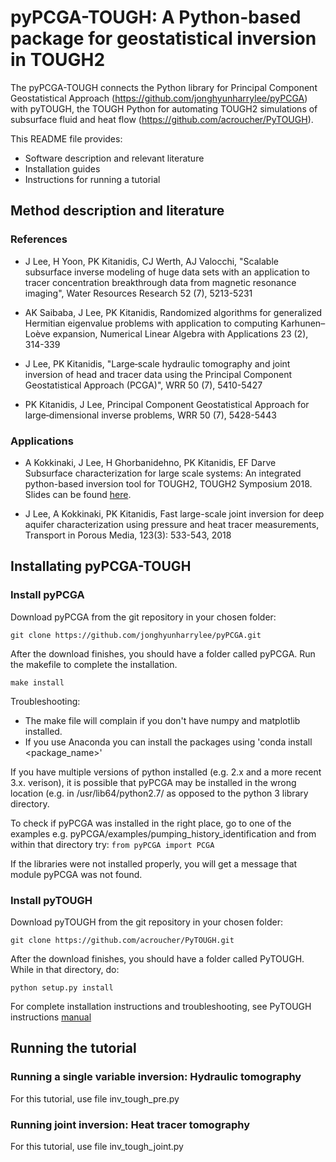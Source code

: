# pyPCGA-TOUGH: A Python-based package for geostatistical inversion in TOUGH2

The pyPCGA-TOUGH connects the Python library for Principal Component Geostatistical Approach (https://github.com/jonghyunharrylee/pyPCGA) with pyTOUGH, the TOUGH Python for automating TOUGH2 simulations of subsurface fluid and heat flow (https://github.com/acroucher/PyTOUGH).

This README file provides:
- Software description and relevant literature
- Installation guides
- Instructions for running a tutorial

## Method description and literature


### References

- J Lee, H Yoon, PK Kitanidis, CJ Werth, AJ Valocchi, "Scalable subsurface inverse modeling of huge data sets with an application to tracer concentration breakthrough data from magnetic resonance imaging", Water Resources Research 52 (7), 5213-5231

- AK Saibaba, J Lee, PK Kitanidis, Randomized algorithms for generalized Hermitian eigenvalue problems with application to computing Karhunen–Loève expansion, Numerical Linear Algebra with Applications 23 (2), 314-339

- J Lee, PK Kitanidis, "Large‐scale hydraulic tomography and joint inversion of head and tracer data using the Principal Component Geostatistical Approach (PCGA)", WRR 50 (7), 5410-5427

- PK Kitanidis, J Lee, Principal Component Geostatistical Approach for large‐dimensional inverse problems, WRR 50 (7), 5428-5443

### Applications

- A Kokkinaki, J Lee, H Ghorbanidehno, PK Kitanidis, EF Darve Subsurface characterization for large scale systems: An integrated python-based inversion tool for TOUGH2, TOUGH2 Symposium 2018. Slides can be found [here](https://github.com/amaliak/pyPCGA-TOUGH/blob/master/TOUGH2018_Kokkinaki.pdf). 

- J Lee, A Kokkinaki, PK Kitanidis, Fast large-scale joint inversion for deep aquifer characterization using pressure and heat tracer measurements, Transport in Porous Media, 123(3): 533-543, 2018

## Installating pyPCGA-TOUGH

### Install pyPCGA

Download pyPCGA from the git repository in your chosen folder:

``` git clone https://github.com/jonghyunharrylee/pyPCGA.git ```

After the download finishes, you should have a folder called pyPCGA. Run the makefile to complete the installation.

``` make install  ```

Troubleshooting:
- The make file will complain if you don't have numpy and matplotlib installed.
- If you use Anaconda you can install the packages using 'conda install <package_name>'

If you have multiple versions of python installed (e.g. 2.x and a more recent 3.x. verison), it is possible that pyPCGA may be installed in the wrong location (e.g. in /usr/lib64/python2.7/ as opposed to the python 3 library directory. 

To check if pyPCGA was installed in the right place, go to one of the examples e.g. pyPCGA/examples/pumping_history_identification and from within that directory try:
``` from pyPCGA import PCGA ```

If the libraries were not installed properly, you will get a message that module pyPCGA was not found. 


### Install pyTOUGH

Download pyTOUGH from the git repository in your chosen folder:

``` git clone https://github.com/acroucher/PyTOUGH.git ```

After the download finishes, you should have a folder called PyTOUGH. While in that directory, do:

```python setup.py install ```

For complete installation instructions and troubleshooting, see PyTOUGH instructions [manual](https://github.com/acroucher/PyTOUGH/blob/master/doc/PyTOUGH-guide.pdf)



## Running the tutorial

### Running a single variable inversion: Hydraulic tomography

For this tutorial, use file inv_tough_pre.py 



### Running joint inversion: Heat tracer tomography


For this tutorial, use file inv_tough_joint.py 

